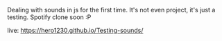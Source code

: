Dealing with sounds in js for the first time.
It's not even project, it's just a testing.
Spotify clone soon :P

live: https://hero1230.github.io/Testing-sounds/
